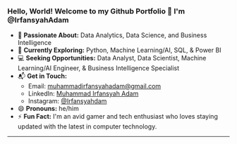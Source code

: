
### Hello, World! Welcome to my Github Portfolio  👋 I'm @IrfansyahAdam

- 👀 **Passionate About:** Data Analytics, Data Science, and Business Intelligence
- 🌱 **Currently Exploring:** Python, Machine Learning/AI, SQL, & Power BI
- 💻 **Seeking Opportunities:** Data Analyst, Data Scientist, Machine Learning/AI Engineer, & Business Intelligence Specialist
- 📬 **Get in Touch:**
  - Email: [muhammadirfansyahadam@gmail.com](mailto:muhammadirfansyahadam@gmail.com)
  - LinkedIn: [Muhammad Irfansyah Adam](https://www.linkedin.com/in/Muhammad-Irfansyah-Adam)
  - Instagram: [@Irfansyahdam](https://www.instagram.com/Irfansyahdam)
- 😄 **Pronouns:** he/him
- ⚡ **Fun Fact:** I'm an avid gamer and tech enthusiast who loves staying updated with the latest in computer technology.

---



<!---
IrfansyahAdam/IrfansyahAdam is a ✨ special ✨ repository because its `README.md` (this file) appears on your GitHub profile.
You can click the Preview link to take a look at your changes.
--->
